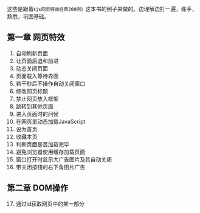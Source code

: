 这些是跟着`《js网页特效经典300例》`这本书的例子来做的。边理解边打一遍，练手，熟悉，巩固基础。

## 第一章 网页特效
001. 自动刷新页面
002. 让页面后退和前进
003. 动态关闭页面
004. 页面载入等待界面
005. 若干秒后不操作自动关闭窗口
006. 修改网页标题
007. 禁止网页放入框架
008. 跳转到其他页面
009. 进入页面时的问候
010. 在网页里动态加载JavaScript
011. 设为首页
012. 收藏本页
013. 判断页面是否加载完毕
014. 避免浏览器使用缓存加载页面
015. 窗口打开时显示大广告图片及其自动关闭
016. 带关闭按钮的右下角图片广告
## 第二章 DOM操作
017. 通过id获取网页中的某一部分
